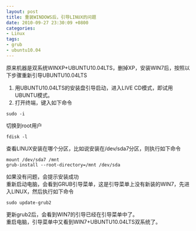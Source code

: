 ```yaml
---
layout: post
title: 重装WINDOWS后，引导LINUX的问题
date: 2010-09-27 23:30:09 +0800
categories:
- Linux
tags:
- grub
- ubuntu10.04
---
```


原来机器是双系统WINXP+UBUNTU10.04LTS，删掉XP，安装WIN7后，按照以下步骤重新引导UBUNTU10.04LTS
1. 用UBUNTU10.04LTS的安装盘引导启动，进入LIVE CD模式，即试用UBUNTU模式。
2. 打开终端，键入如下命令

```
sudo -i
```
切换到root用户

```
fdisk -l
```

查看LINUX安装在哪个分区，比如说安装在/dev/sda7分区，则执行如下命令

```
mount /dev/sda7 /mnt
grub-install --root-directory=/mnt /dev/sda
```

如果没有问题，会提示安装成功  
重新启动电脑，会看到GRUB引导菜单，这是引导菜单上没有新装的WIN7，先进入LINUX，然后执行如下命令

```
sudo update-grub2
```

更新grub2后，会看到WIN7的引导已经在引导菜单中了。  
重启电脑，引导菜单中又看到WIN7+UBUNTU10.04LTS双系统了。